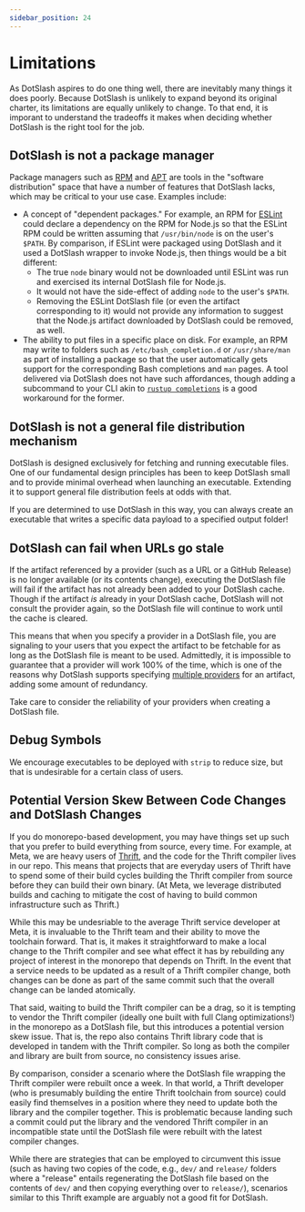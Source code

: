 ```yaml
---
sidebar_position: 24
---
```


# Limitations

As DotSlash aspires to do one thing well, there are inevitably many things it
does poorly. Because DotSlash is unlikely to expand beyond its original charter,
its limitations are equally unlikely to change. To that end, it is imporant to
understand the tradeoffs it makes when deciding whether DotSlash is the right
tool for the job.

## DotSlash is not a package manager

Package managers such as [RPM](https://rpm-packaging-guide.github.io/) and
[APT](<https://en.wikipedia.org/wiki/APT_(software)>) are tools in the "software
distribution" space that have a number of features that DotSlash lacks, which
may be critical to your use case. Examples include:

- A concept of "dependent packages." For example, an RPM for
  [ESLint](https://eslint.org/) could declare a dependency on the RPM for
  Node.js so that the ESLint RPM could be written assuming that `/usr/bin/node`
  is on the user's `$PATH`. By comparison, if ESLint were packaged using
  DotSlash and it used a DotSlash wrapper to invoke Node.js, then things would
  be a bit different:
  - The true `node` binary would not be downloaded until ESLint was run and
    exercised its internal DotSlash file for Node.js.
  - It would not have the side-effect of adding `node` to the user's `$PATH`.
  - Removing the ESLint DotSlash file (or even the artifact corresponding to it)
    would not provide any information to suggest that the Node.js artifact
    downloaded by DotSlash could be removed, as well.
- The ability to put files in a specific place on disk. For example, an RPM may
  write to folders such as `/etc/bash_completion.d` or `/usr/share/man` as part
  of installing a package so that the user automatically gets support for the
  corresponding Bash completions and `man` pages. A tool delivered via DotSlash
  does not have such affordances, though adding a subcommand to your CLI akin to
  [`rustup completions`](https://rust-lang.github.io/rustup/installation/index.html#enable-tab-completion-for-bash-fish-zsh-or-powershell)
  is a good workaround for the former.

## DotSlash is not a general file distribution mechanism

DotSlash is designed exclusively for fetching and running executable files. One
of our fundamental design principles has been to keep DotSlash small and to
provide minimal overhead when launching an executable. Extending it to support
general file distribution feels at odds with that.

If you are determined to use DotSlash in this way, you can always create an
executable that writes a specific data payload to a specified output folder!

## DotSlash can fail when URLs go stale

If the artifact referenced by a provider (such as a URL or a GitHub Release) is
no longer available (or its contents change), executing the DotSlash file will
fail if the artifact has not already been added to your DotSlash cache. Though
if the artifact _is_ already in your DotSlash cache, DotSlash will not consult
the provider again, so the DotSlash file will continue to work until the cache
is cleared.

This means that when you specify a provider in a DotSlash file, you are
signaling to your users that you expect the artifact to be fetchable for as long
as the DotSlash file is meant to be used. Admittedly, it is impossible to
guarantee that a provider will work 100% of the time, which is one of the
reasons why DotSlash supports specifying
[multiple providers](../dotslash-file/#providers) for an artifact, adding some
amount of redundancy.

Take care to consider the reliability of your providers when creating a DotSlash
file.

## Debug Symbols

We encourage executables to be deployed with `strip` to reduce size, but that is
undesirable for a certain class of users.

## Potential Version Skew Between Code Changes and DotSlash Changes

If you do monorepo-based development, you may have things set up such that you
prefer to build everything from source, every time. For example, at Meta, we are
heavy users of [Thrift](https://github.com/facebook/fbthrift), and the code for
the Thrift compiler lives in our repo. This means that projects that are
everyday users of Thrift have to spend some of their build cycles building the
Thrift compiler from source before they can build their own binary. (At Meta, we
leverage distributed builds and caching to mitigate the cost of having to build
common infrastructure such as Thrift.)

While this may be undesriable to the average Thrift service developer at Meta,
it is invaluable to the Thrift team and their ability to move the toolchain
forward. That is, it makes it straightforward to make a local change to the
Thrift compiler and see what effect it has by rebuilding any project of interest
in the monorepo that depends on Thrift. In the event that a service needs to be
updated as a result of a Thrift compiler change, both changes can be done as
part of the same commit such that the overall change can be landed atomically.

That said, waiting to build the Thrift compiler can be a drag, so it is tempting
to vendor the Thrift compiler (ideally one built with full Clang optimizations!)
in the monorepo as a DotSlash file, but this introduces a potential version skew
issue. That is, the repo also contains Thrift library code that is developed in
tandem with the Thrift compiler. So long as both the compiler and library are
built from source, no consistency issues arise.

By comparison, consider a scenario where the DotSlash file wrapping the Thrift
compiler were rebuilt once a week. In that world, a Thrift developer (who is
presumably building the entire Thrift toolchain from source) could easily find
themselves in a position where they need to update both the library and the
compiler together. This is problematic because landing such a commit could put
the library and the vendored Thrift compiler in an incompatible state until the
DotSlash file were rebuilt with the latest compiler changes.

While there are strategies that can be employed to circumvent this issue (such
as having two copies of the code, e.g., `dev/` and `release/` folders where a
"release" entails regenerating the DotSlash file based on the contents of `dev/`
and then copying everything over to `release/`), scenarios similar to this
Thrift example are arguably not a good fit for DotSlash.
